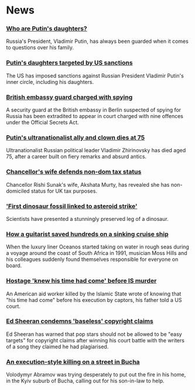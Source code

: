 # News
### [Who are Putin's daughters?](https://www.bbc.com/news/world-europe-61011141)
Russia's President, Vladimir Putin, has always been guarded when it comes to questions over his family.
### [Putin's daughters targeted by US sanctions](https://www.bbc.com/news/world-us-canada-61005388)
The US has imposed sanctions against Russian President Vladimir Putin's inner circle, including his daughters.
### [British embassy guard charged with spying](https://www.bbc.com/news/uk-61015772)
A security guard at the British embassy in Berlin suspected of spying for Russia has been extradited to appear in court charged with nine offences under the Official Secrets Act. 
### [Putin's ultranationalist ally and clown dies at 75](https://www.bbc.com/news/world-europe-61008292)
Ultranationalist Russian political leader Vladimir Zhirinovsky has died aged 75, after a career built on fiery remarks and absurd antics.
### [Chancellor's wife defends non-dom tax status](https://www.bbc.com/news/uk-politics-61017993)
Chancellor Rishi Sunak's wife, Akshata Murty, has revealed she has non-domiciled status for UK tax purposes.
### ['First dinosaur fossil linked to asteroid strike'](https://www.bbc.com/news/science-environment-61013740)
Scientists have presented a stunningly preserved leg of a dinosaur.
### [How a guitarist saved hundreds on a sinking cruise ship](https://www.bbc.com/news/world-africa-60841291)
When the luxury liner Oceanos started taking on water in rough seas during a voyage around the coast of South Africa in 1991, musician Moss Hills and his colleagues suddenly found themselves responsible for everyone on board.  
### [Hostage 'knew his time had come' before IS murder](https://www.bbc.com/news/world-us-canada-61015190)
An American aid worker killed by the Islamic State wrote of knowing that "his time had come" before his execution by captors, his father told a US court.
### [Ed Sheeran condemns 'baseless' copyright claims](https://www.bbc.com/news/entertainment-arts-61008849)
Ed Sheeran has warned that pop stars should not be allowed to be "easy targets" for copyright claims after winning his court battle with the writers of a song they claimed he had plagiarised.
### [An execution-style killing on a street in Bucha](https://www.bbc.com/news/world-europe-61003878)
Volodymyr Abramov was trying desperately to put out the fire in his home, in the Kyiv suburb of Bucha, calling out for his son-in-law to help. 
